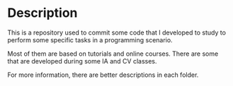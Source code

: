 # Description

This is a repository used to commit some code that I developed to study to perform some specific tasks in a programming scenario.

Most of them are based on tutorials and online courses. There are some that are developed during some IA and CV classes.

For more information, there are better descriptions in each folder.

